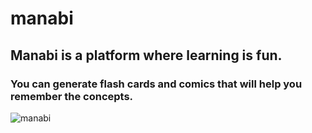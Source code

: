 # manabi
## Manabi is a platform where learning is fun.
### You can generate flash cards and comics that will help you remember the concepts.
![manabi](https://github.com/user-attachments/assets/72f2b0b3-40d8-4614-82ce-ae73f9fdccc5)
